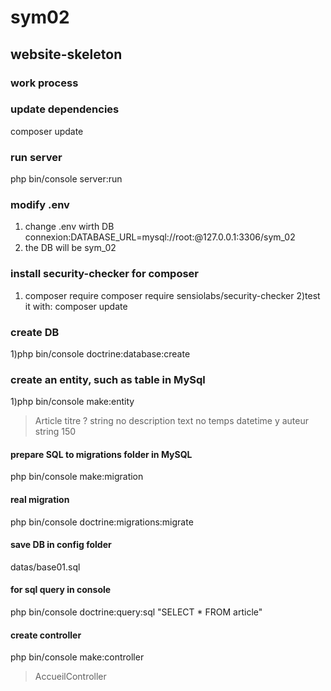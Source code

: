 # sym02
## website-skeleton
###  work process

### update dependencies 
composer update

### run server
php bin/console server:run

### modify .env
1) change .env wirth DB connexion:DATABASE_URL=mysql://root:@127.0.0.1:3306/sym_02
2) the DB will be sym_02

### install security-checker for composer

1) composer require composer require sensiolabs/security-checker
2)test it with: composer update

### create DB 

1)php bin/console doctrine:database:create

### create an entity, such as table in MySql

1)php bin/console make:entity 
> Article
> titre
>?
>string
>no
>description
>text
>no
>temps
>datetime
>y
>auteur
>string
>150

#### prepare SQL to migrations folder in MySQL

php bin/console make:migration

#### real migration
php bin/console doctrine:migrations:migrate

#### save DB in config folder
datas/base01.sql

#### for sql query in console
php bin/console doctrine:query:sql "SELECT * FROM article"

#### create controller
php bin/console make:controller
>AccueilController